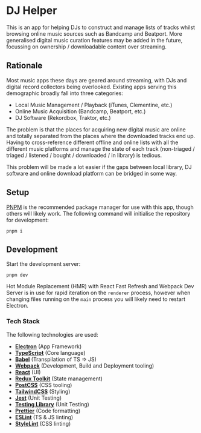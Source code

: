# DJ Helper

This is an app for helping DJs to construct and manage lists of tracks whilst browsing online music sources such as Bandcamp and Beatport. More generalised digital music curation features may be added in the future, focussing on ownership / downloadable content over streaming.

## Rationale

Most music apps these days are geared around streaming, with DJs and digital record collectors being overlooked. Existing apps serving this demographic broadly fall into three categories:

* Local Music Management / Playback (iTunes, Clementine, etc.)
* Online Music Acquisition (Bandcamp, Beatport, etc.)
* DJ Software (Rekordbox, Traktor, etc.)

The problem is that the places for acquiring new digital music are online and totally separated from the places where the downloaded tracks end up.  Having to cross-reference different offline and online lists with all the different music platforms and manage the state of each track (non-triaged / triaged / listened / bought / downloaded / in library) is tedious. 

This problem will be made a lot easier if the gaps between local library, DJ software and online download platform can be bridged in some way.

## Setup

[PNPM](https://pnpm.io) is the recommended package manager for use with this app, though others will likely work. The following command will initialise the repository for development:

```
pnpm i
```

## Development

Start the development server: 

```
pnpm dev
``` 

Hot Module Replacement (HMR) with React Fast Refresh and Webpack Dev Server is in use for rapid iteration on the `renderer` process, however when changing files running on the `main` process you will likely need to restart Electron.

### Tech Stack

The following technologies are used:

- **[Electron](https://electronjs.org)** (App Framework)
- **[TypeScript](https://www.typescriptlang.org)** (Core language)
- **[Babel](https://babeljs.io)** (Transpilation of TS => JS)
- **[Webpack](https://webpack.js.org)** (Development, Build and Deployment tooling)
- **[React](https://reactjs.org)** (UI)
- **[Redux Toolkit](https://redux-toolkit.js.org)** (State management)
- **[PostCSS](https://postcss.org)** (CSS tooling)
- **[TailwindCSS](https://tailwindcss.com)** (Styling)
- **[Jest](https://jestjs.io)** (Unit Testing)
- **[Testing Library](https://testing-library.com)** (Unit Testing)
- **[Prettier](https://prettier.io)** (Code formatting)
- **[ESLint](https://eslint.org)** (TS & JS linting)
- **[StyleLint](https://stylelint.io)** (CSS linting)
